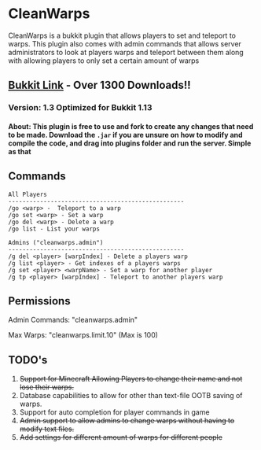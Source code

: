 # CleanWarps

CleanWarps is a bukkit plugin that allows players to set and teleport to warps. This plugin also comes with admin commands that allows server administrators to look at players warps and teleport between them along with allowing players to only set a certain amount of warps

## [Bukkit Link](https://dev.bukkit.org/projects/cleanwarps) - Over 1300 Downloads!!

### Version: 1.3 Optimized for **Bukkit 1.13**

#### About: This plugin is free to use and fork to create any changes that need to be made. Download the `.jar` if you are unsure on how to modify and compile the code, and drag into plugins folder and run the server. Simple as that

## Commands

```
All Players
--------------------------------------------------
/go <warp> -  Teleport to a warp
/go set <warp> - Set a warp
/go del <warp> - Delete a warp
/go list - List your warps

Admins ("cleanwarps.admin")
--------------------------------------------------
/g del <player> [warpIndex] - Delete a players warp
/g list <player> - Get indexes of a players warps
/g set <player> <warpName> - Set a warp for another player
/g tp <player> [warpIndex] - Teleport to another players warp
```

## Permissions

Admin Commands: "cleanwarps.admin"

Max Warps: "cleanwarps.limit.10" (Max is 100)

## TODO's

1. ~~Support for Minecraft Allowing Players to change their name and not lose their warps.~~
1. Database capabilities to allow for other than text-file OOTB saving of warps.
1. Support for auto completion for player commands in game
1. ~~Admin support to allow admins to change warps without having to modify text files.~~
1. ~~Add settings for different amount of warps for different people~~
